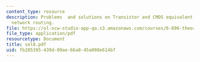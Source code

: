 ```yaml
---
content_type: resource
description: Problems  and solutions on Transistor and CMOS equivalent NOR Gate and
  network routing.
file: https://ol-ocw-studio-app-qa.s3.amazonaws.com/courses/6-896-theory-of-parallel-hardware-sma-5511-spring-2004/fb285395439d09ae66a845a008e614b7_sol8.pdf
file_type: application/pdf
resourcetype: Document
title: sol8.pdf
uid: fb285395-439d-09ae-66a8-45a008e614b7
---
```


